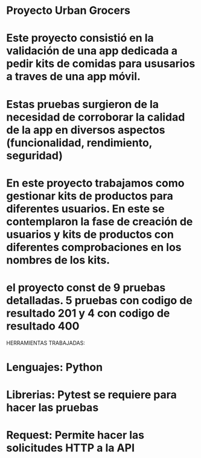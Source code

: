 # Proyecto Urban Grocers 
# Este proyecto consistió en la validación de una app dedicada a pedir kits de comidas para ususarios a traves de una app móvil.
# Estas pruebas surgieron de la necesidad de corroborar la calidad de la app en diversos aspectos (funcionalidad, rendimiento, seguridad)
# En este proyecto trabajamos como gestionar kits de productos para diferentes usuarios. En este se contemplaron la fase de creación de usuarios y kits de productos con diferentes comprobaciones en los nombres de los kits.
# el proyecto const de 9 pruebas detalladas. 5 pruebas con codigo de resultado 201 y 4 con codigo de resultado 400

HERRAMIENTAS TRABAJADAS:

# Lenguajes: Python
# Librerias: Pytest se requiere para hacer las pruebas
# Request: Permite hacer las solicitudes HTTP a la API
